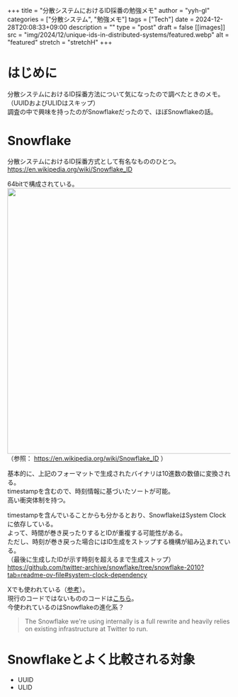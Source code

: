 +++
title = "分散システムにおけるID採番の勉強メモ"
author = "yyh-gl"
categories = ["分散システム", "勉強メモ"]
tags = ["Tech"]
date = 2024-12-28T20:08:33+09:00
description = ""
type = "post"
draft = false
[[images]]
  src = "img/2024/12/unique-ids-in-distributed-systems/featured.webp"
  alt = "featured"
  stretch = "stretchH"
+++

# はじめに

分散システムにおけるID採番方法について気になったので調べたときのメモ。<br>
（UUIDおよびULIDはスキップ）<br>
調査の中で興味を持ったのがSnowflakeだったので、ほぼSnowflakeの話。

# Snowflake

分散システムにおけるID採番方式として有名なもののひとつ。<br>
https://en.wikipedia.org/wiki/Snowflake_ID

64bitで構成されている。<br>
<img src="https://tech.yyh-gl.dev/img/2024/12/unique-ids-in-distributed-systems/format.webp" width="600">
<br>
（参照： https://en.wikipedia.org/wiki/Snowflake_ID ）

基本的に、上記のフォーマットで生成されたバイナリは10進数の数値に変換される。<br>
timestampを含むので、時刻情報に基づいたソートが可能。<br>
高い衝突体制を持つ。

<!-- textlint-disable ja-technical-writing/no-doubled-joshi -->
<!-- textlint-disable ja-technical-writing/sentence-length -->

timestampを含んでいることからも分かるとおり、SnowflakeはSystem Clockに依存している。<br>
よって、時間が巻き戻ったりするとIDが重複する可能性がある。<br>
ただし、時刻が巻き戻った場合にはID生成をストップする機構が組み込まれている。<br>
（最後に生成したIDが示す時刻を超えるまで生成ストップ）<br>
https://github.com/twitter-archive/snowflake/tree/snowflake-2010?tab=readme-ov-file#system-clock-dependency

<!-- textlint-enable ja-technical-writing/no-doubled-joshi -->
<!-- textlint-enable ja-technical-writing/sentence-length -->

Xでも使われている（[参考](https://developer.x.com/ja/docs/basics/twitter-ids)）。<br>
現行のコードではないもののコードは[こちら](https://github.com/twitter-archive/snowflake/tree/snowflake-2010)。<br>
今使われているのはSnowflakeの進化系？<br>
> The Snowflake we're using internally is a full rewrite and heavily relies on existing infrastructure at Twitter to run.

# Snowflakeとよく比較される対象

- UUID
- ULID
